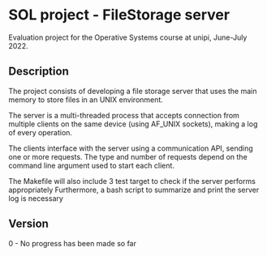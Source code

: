 # SOL project - FileStorage server

Evaluation project for the Operative Systems course at unipi, June-July 2022.

## Description

The project consists of developing a file storage server that uses the main memory to store files in an UNIX environment.

The server is a multi-threaded process that accepts connection from multiple clients on the same device (using AF_UNIX sockets), making a log of every operation.

The clients interface with the server using a communication API, sending one or more requests.
The type and number of requests depend on the command line argument used to start each client.

The Makefile will also include 3 test target to check if the server performs appropriately
Furthermore, a bash script to summarize and print the server log is necessary

## Version
0 - No progress has been made so far
